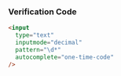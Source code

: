 ### Verification Code

```html
<input
  type="text"
  inputmode="decimal"
  pattern="\d*"
  autocomplete="one-time-code"
/>
```

